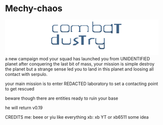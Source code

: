 # Mechy-chaos
![logo](https://github.com/New-guys5634/Mechy-chaos/blob/9d7fb7f1b7c3b8e73da56d87ef224f8e7c519dd8/sprites-override/ui/logo.png)
a new campaign mod
your squad has launched you from UNIDENTIFIED planet after conquering the last bit of mass, your mission is simple destroy the planet but a strange sense led you to land in this planet and loosing all contact with serpulo.

your main mission is to enter REDACTED laboratory to set a contacting point to get rescued

beware though there are entities ready to ruin your base 

he will return v0.19

CREDITS
me: beee or yiu like everything
xb: xb YT or xb6511 some idea
